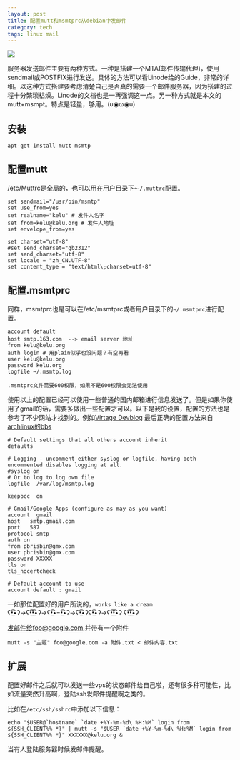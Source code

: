 ```yaml
---
layout: post
title: 配置mutt和msmtprc从debian中发邮件
category: tech
tags: linux mail
---
```


![](https://cdn.kelu.org/blog/tags/linux.jpg)

服务器发送邮件主要有两种方式。一种是搭建一个MTA(邮件传输代理)，使用sendmail或POSTFIX进行发送。具体的方法可以看Linode给的Guide，非常的详细。以这种方式搭建要考虑清楚自己是否真的需要一个邮件服务器，因为搭建的过程十分繁琐枯燥。Linode的文档也是一再强调这一点。另一种方式就是本文的mutt+msmpt。特点是轻量，够用。(υ◉ω◉υ)

## 安装

	apt-get install mutt msmtp

## 配置mutt
/etc/Muttrc是全局的，也可以用在用户目录下`～/.muttrc`配置。



	set sendmail="/usr/bin/msmtp"
	set use_from=yes
	set realname="kelu" # 发件人名字
	set from=kelu@kelu.org # 发件人地址
	set envelope_from=yes
	
	set charset="utf-8"
	#set send_charset="gb2312"
	set send_charset="utf-8"
	set locale = "zh_CN.UTF-8"
	set content_type = "text/html\;charset=utf-8"

## 配置.msmtprc

同样，msmtprc也是可以在/etc/msmtprc或者用户目录下的`~/.msmtprc`进行配置。
	
	account default
	host smtp.163.com  --> email server 地址
	from kelu@kelu.org
	auth login # 用plain似乎也没问题？有空再看
	user kelu@kelu.org
	password kelu.org
	logfile ~/.msmtp.log
	
	.msmtprc文件需要600权限，如果不是600权限会无法使用

使用以上的配置已经可以使用一些普通的国内邮箱进行信息发送了。但是如果你使用了gmail的话，需要多做出一些配置才可以。以下是我的设置，配置的方法也是参考了不少网站才找到的。例如[Virtage Devblog](http://devblog.virtage.com/2013/05/email-sending-from-ubuntu-server-via-google-apps-smtp-with-msmtp/)
最后正确的配置方法来自[archlinux的bbs](https://bbs.archlinux.org/viewtopic.php?id=89575)

	# Default settings that all others account inherit
	defaults
	
	# Logging - uncomment either syslog or logfile, having both uncommented disables logging at all.
	#syslog on
	# Or to log to log own file
	logfile  /var/log/msmtp.log
	
	keepbcc  on
	
	# Gmail/Google Apps (configure as may as you want)
	account  gmail
	host   smtp.gmail.com
	port   587
	protocol smtp
	auth on
	from pbrisbin@gmx.com
	user pbrisbin@gmx.com
	password XXXXX
	tls on
	tls_nocertcheck
	
	# Default account to use
	account default : gmail

一如那位配置好的用户所说的，`works like a dream` ʕ•̫͡•ʔ→ʕ•̫͡•̫͡•ʔ→ʕ•̫͡•=•̫͡•ʔ→ʕ•̫͡•ʔʕ•̫͡•ʔ→ʕ•̫͡•̫͡•ʔ ʕ•̫͡•̫͡•ʔ


发邮件给foo@google.com,并带有一个附件

	mutt -s "主题" foo@google.com -a 附件.txt < 邮件内容.txt

## 扩展

配置好邮件之后就可以发送一些vps的状态邮件给自己啦，还有很多种可能性，比如流量突然升高啊，登陆ssh发邮件提醒啊之类的。

比如在`/etc/ssh/sshrc`中添加以下信息：

	echo "$USER@`hostname` `date +%Y-%m-%d\ %H:%M` login from ${SSH_CLIENT%% *}" | mutt -s "$USER `date +%Y-%m-%d\ %H:%M` login from ${SSH_CLIENT%% *}" XXXXXX@kelu.org &

当有人登陆服务器时候发邮件提醒。

